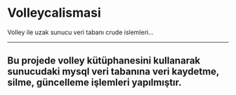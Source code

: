 # Volleycalismasi
Volley ile uzak sunucu veri tabanı crude islemleri...

-------------------
Bu projede volley kütüphanesini kullanarak sunucudaki mysql veri tabanına veri kaydetme, silme, güncelleme işlemleri yapılmıştır.
-------------------

